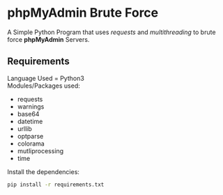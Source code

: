 # phpMyAdmin Brute Force
A Simple Python Program that uses *requests* and *multithreading* to brute force **phpMyAdmin** Servers.
## Requirements
Language Used = Python3<br />
Modules/Packages used:
* requests
* warnings
* base64
* datetime
* urllib
* optparse
* colorama
* mutliprocessing
* time
<!-- -->
Install the dependencies:
```bash
pip install -r requirements.txt
```